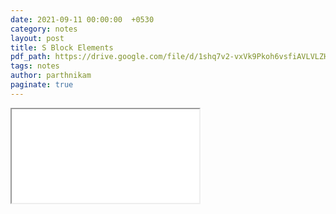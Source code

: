 ```yaml
---
date: 2021-09-11 00:00:00  +0530
category: notes
layout: post
title: S Block Elements
pdf_path: https://drive.google.com/file/d/1shq7v2-vxVk9Pkoh6vsfiAVLVLZHMa4H/preview?usp=sharing
tags: notes
author: parthnikam
paginate: true
---
```


<iframe class="embed-pdf" src="{{ page.pdf_path }}#toolbar=0" seamless="seamless" scrolling="no" style="overflow:hidden"></iframe>
